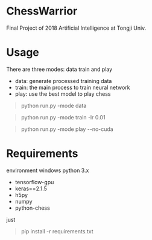 # ChessWarrior
Final Project of 2018 Artificial Intelligence at Tongji Univ.

# Usage
There are three modes: data train and play
- data: generate processed training data
- train: the main process to train neural network
- play: use the best model to play chess

> python run.py -mode data

> python run.py -mode train -lr 0.01

> python run.py -mode play --no-cuda

# Requirements
environment windows
python 3.x
- tensorflow-gpu
- keras==2.1.5
- h5py
- numpy
- python-chess

just 
> pip install -r requirements.txt

